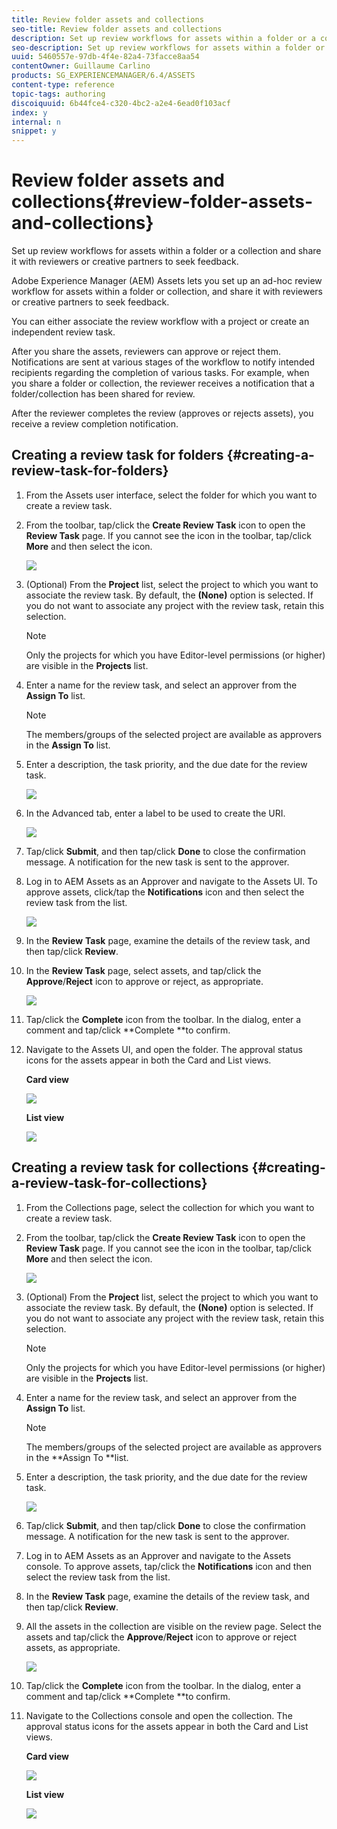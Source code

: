 ```yaml
---
title: Review folder assets and collections
seo-title: Review folder assets and collections
description: Set up review workflows for assets within a folder or a collection and share it with reviewers or creative partners to seek feedback.
seo-description: Set up review workflows for assets within a folder or a collection and share it with reviewers.
uuid: 5460557e-97db-4f4e-82a4-73facce8aa54
contentOwner: Guillaume Carlino
products: SG_EXPERIENCEMANAGER/6.4/ASSETS
content-type: reference
topic-tags: authoring
discoiquuid: 6b44fce4-c320-4bc2-a2e4-6ead0f103acf
index: y
internal: n
snippet: y
---
```


# Review folder assets and collections{#review-folder-assets-and-collections}

Set up review workflows for assets within a folder or a collection and share it with reviewers or creative partners to seek feedback.

Adobe Experience Manager (AEM) Assets lets you set up an ad-hoc review workflow for assets within a folder or collection, and share it with reviewers or creative partners to seek feedback.

You can either associate the review workflow with a project or create an independent review task.

After you share the assets, reviewers can approve or reject them. Notifications are sent at various stages of the workflow to notify intended recipients regarding the completion of various tasks. For example, when you share a folder or collection, the reviewer receives a notification that a folder/collection has been shared for review.

After the reviewer completes the review (approves or rejects assets), you receive a review completion notification.

## Creating a review task for folders {#creating-a-review-task-for-folders}

1. From the Assets user interface, select the folder for which you want to create a review task.
1. From the toolbar, tap/click the **Create Review Task** icon to open the **Review Task** page. If you cannot see the icon in the toolbar, tap/click **More** and then select the icon.

   ![](assets/chlimage_1-368.png)

1. (Optional) From the **Project** list, select the project to which you want to associate the review task. By default, the **(None)** option is selected. If you do not want to associate any project with the review task, retain this selection.

   >[!NOTE]
   >
   >Only the projects for which you have Editor-level permissions (or higher) are visible in the **Projects** list.

1. Enter a name for the review task, and select an approver from the **Assign To** list.

   >[!NOTE]
   >
   >The members/groups of the selected project are available as approvers in the **Assign To** list.

1. Enter a description, the task priority, and the due date for the review task.

   ![](assets/task_details.png)

1. In the Advanced tab, enter a label to be used to create the URI. 

   ![](assets/review_name.png)

1. Tap/click **Submit**, and then tap/click **Done** to close the confirmation message. A notification for the new task is sent to the approver.
1. Log in to AEM Assets as an Approver and navigate to the Assets UI. To approve assets, click/tap the **Notifications** icon and then select the review task from the list.

   ![](assets/Notification.png)

1. In the **Review** **Task** page, examine the details of the review task, and then tap/click **Review**.
1. In the **Review Task** page, select assets, and tap/click the **Approve**/**Reject** icon to approve or reject, as appropriate.

   ![](assets/review_task.png)

1. Tap/click the **Complete** icon from the toolbar. In the dialog, enter a comment and tap/click **Complete **to confirm.
1. Navigate to the Assets UI, and open the folder. The approval status icons for the assets appear in both the Card and List views.

   **Card view**

   ![](assets/chlimage_1-369.png)

   **List view**

   ![](assets/review_status_listview.png)

## Creating a review task for collections {#creating-a-review-task-for-collections}

1. From the Collections page, select the collection for which you want to create a review task.
1. From the toolbar, tap/click the **Create Review Task** icon to open the **Review Task** page. If you cannot see the icon in the toolbar, tap/click **More** and then select the icon.

   ![](assets/chlimage_1-370.png)

1. (Optional) From the **Project** list, select the project to which you want to associate the review task. By default, the **(None)** option is selected. If you do not want to associate any project with the review task, retain this selection.

   >[!NOTE]
   >
   >Only the projects for which you have Editor-level permissions (or higher) are visible in the **Projects** list.

1. Enter a name for the review task, and select an approver from the **Assign To** list.

   >[!NOTE]
   >
   >The members/groups of the selected project are available as approvers in the **Assign To **list.

1. Enter a description, the task priority, and the due date for the review task.

   ![](assets/task_details-collection.png)

1. Tap/click **Submit**, and then tap/click **Done** to close the confirmation message. A notification for the new task is sent to the approver.
1. Log in to AEM Assets as an Approver and navigate to the Assets console. To approve assets, tap/click the **Notifications** icon and then select the review task from the list.
1. In the **Review Task** page, examine the details of the review task, and then tap/click **Review**.
1. All the assets in the collection are visible on the review page. Select the assets and tap/click the **Approve**/**Reject** icon to approve or reject assets, as appropriate.

   ![](assets/review_task_collection.png)

1. Tap/click the **Complete** icon from the toolbar. In the dialog, enter a comment and tap/click **Complete **to confirm.
1. Navigate to the Collections console and open the collection. The approval status icons for the assets appear in both the Card and List views.

   **Card view**

   ![](assets/collection_reviewstatuscardview.png)

   **List view**

   ![](assets/collection_reviewstatuslistview.png)

